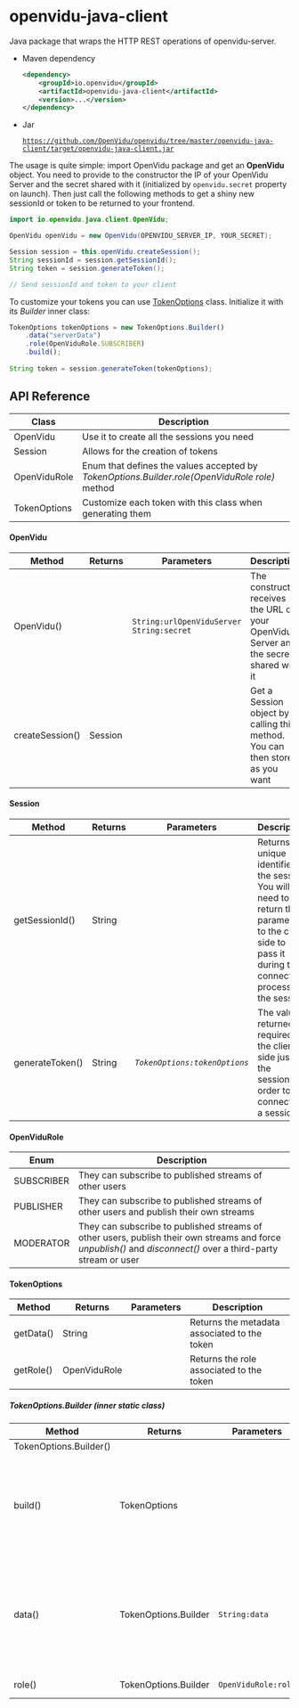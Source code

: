 # openvidu-java-client
Java package that wraps the HTTP REST operations of openvidu-server.

- Maven dependency
	```xml
	<dependency>
	    <groupId>io.openvidu</groupId>
	    <artifactId>openvidu-java-client</artifactId>
	    <version>...</version>
	</dependency>
	```

- Jar
	
	[```https://github.com/OpenVidu/openvidu/tree/master/openvidu-java-client/target/openvidu-java-client.jar```](https://github.com/OpenVidu/openvidu/tree/master/openvidu-java-client/target/openvidu-java-client.jar)

The usage is quite simple: import OpenVidu package and get an **OpenVidu** object. You need to provide to the constructor the IP of your OpenVidu Server and the secret shared with it (initialized by `openvidu.secret` property on launch). Then just call the following methods to get a shiny new sessionId or token to be returned to your frontend.


```java
import io.openvidu.java.client.OpenVidu;

OpenVidu openVidu = new OpenVidu(OPENVIDU_SERVER_IP, YOUR_SECRET);

Session session = this.openVidu.createSession();
String sessionId = session.getSessionId();
String token = session.generateToken();

// Send sessionId and token to your client
```

To customize your tokens you can use [TokenOptions](#tokenoptions) class. Initialize it with its _Builder_ inner class:

```javascript
TokenOptions tokenOptions = new TokenOptions.Builder()
	.data("serverData")
	.role(OpenViduRole.SUBSCRIBER)
	.build();
	
String token = session.generateToken(tokenOptions);
```

## API Reference

| Class        | Description   										     |
| ------------ | ------------------------------------------------------- |
| OpenVidu     | Use it to create all the sessions you need |
| Session      | Allows for the creation of tokens |
| OpenViduRole | Enum that defines the values accepted by _TokenOptions.Builder.role(OpenViduRole role)_ method |
| TokenOptions | Customize each token with this class when generating them |

#### **OpenVidu**
| Method         | Returns | Parameters | Description |
| -------------- | ------- | --------------------------------------------- | ----------- |
| OpenVidu() | | `String:urlOpenViduServer`<br>`String:secret` | The constructor receives the URL of your OpenVidu Server and the secret shared with it |
| createSession() | Session |  | Get a Session object by calling this method. You can then store it as you want |

#### **Session**
| Method         | Returns | Parameters  | Description |
| -------------- | ------- | --------------------------------------------- | ----------- |
| getSessionId() | String |  | Returns the unique identifier of the session. You will need to return this parameter to the client side to pass it during the connection process to the session |
| generateToken() | String | _`TokenOptions:tokenOptions`_  | The value returned is required in the client side just as the sessionId in order to connect to a session |

#### **OpenViduRole**
| Enum       | Description |
| ---------- | ------- |
| SUBSCRIBER | They can subscribe to published streams of other users |
| PUBLISHER  | They can subscribe to published streams of other users and publish their own streams|
| MODERATOR  | They can subscribe to published streams of other users, publish their own streams and force _unpublish()_ and _disconnect()_ over a third-party stream or user |

#### **TokenOptions**
| Method         | Returns | Parameters | Description |
| -------------- | ------- | -------------------------------------------| -- |
| getData() | String |        | Returns the metadata associated to the token |
| getRole() | OpenViduRole |  | Returns the role associated to the token     |

##### **TokenOptions.Builder** _(inner static class)_
| Method         | Returns | Parameters | Description |
| -------------- | ------- | --------------------------------------------- | ----------- |
| TokenOptions.Builder() |  |  | Constructor |
| build() | TokenOptions |  | Returns a new **TokenOptions** object with the stablished properties. Default values if methods _data()_ and _role()_ are not called are an empty string and OpenViduRole.PUBLISHER, respectively |
| data() | TokenOptions.Builder | `String:data` | Some extra metadata to be associated to the user through its token. The structure of this string is up to you (maybe some standarized format as JSON or XML is a good idea), the only restriction is a maximum length of 1000 chars |
| role() | TokenOptions.Builder | `OpenViduRole:role` | The role associated to this token |